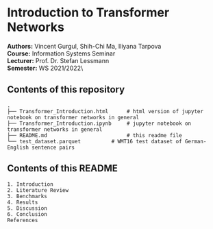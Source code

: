 # Introduction to Transformer Networks

__Authors:__ Vincent Gurgul, Shih-Chi Ma, Iliyana Tarpova\
__Course:__ Information Systems Seminar\
__Lecturer:__ Prof. Dr. Stefan Lessmann\
__Semester:__ WS 2021/2022\

## Contents of this repository

```
.
├── Transformer_Introduction.html      # html version of jupyter notebook on transformer networks in general
├── Transformer_Introduction.ipynb     # jupyter notebook on transformer networks in general
├── README.md                          # this readme file
└── test_dataset.parquet          # WMT16 test dataset of German-English sentence pairs
```

## Contents of this README

```
1. Introduction
2. Literature Review
3. Benchmarks
4. Results
5. Discussion
6. Conclusion
References
```
